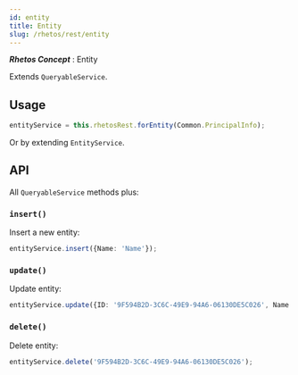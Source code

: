 ```yaml
---
id: entity
title: Entity
slug: /rhetos/rest/entity
---
```



***Rhetos Concept*** : Entity

Extends `QueryableService`.

## Usage

```ts
entityService = this.rhetosRest.forEntity(Common.PrincipalInfo);
````
Or by extending `EntityService`.


## API

All `QueryableService` methods plus:

### `insert()`
Insert a new entity:

```ts
entityService.insert({Name: 'Name'});
````


### `update()`
Update entity:

```ts
entityService.update({ID: '9F594B2D-3C6C-49E9-94A6-06130DE5C026', Name: 'NewName'});
````


### `delete()`
Delete entity:

```ts
entityService.delete('9F594B2D-3C6C-49E9-94A6-06130DE5C026');
````
